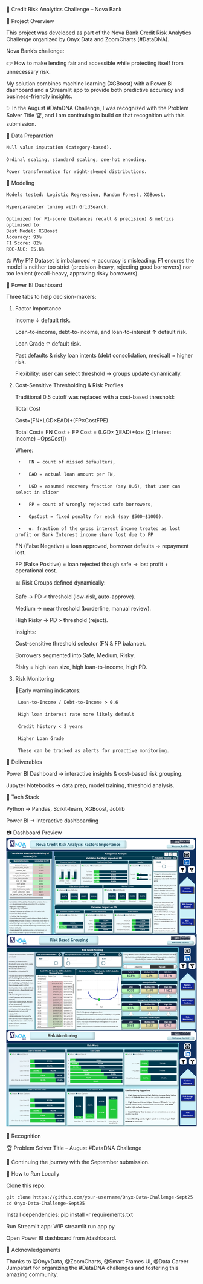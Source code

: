 📌 Credit Risk Analytics Challenge – Nova Bank


    
🔹 Project Overview

This project was developed as part of the Nova Bank Credit Risk Analytics Challenge organized by Onyx Data and ZoomCharts (#DataDNA).

Nova Bank’s challenge:

👉 How to make lending fair and accessible while protecting itself from unnecessary risk.

My solution combines machine learning (XGBoost) with a Power BI dashboard and a Streamlit app to provide both predictive accuracy and business-friendly insights.

✨ In the August #DataDNA Challenge, I was recognized with the Problem Solver Title 🏆, and I am continuing to build on that recognition with this submission.


🔹 Data Preparation

    Null value imputation (category-based).
    
    Ordinal scaling, standard scaling, one-hot encoding.
    
    Power transformation for right-skewed distributions.


🔹 Modeling

    Models tested: Logistic Regression, Random Forest, XGBoost.
    
    Hyperparameter tuning with GridSearch.
    
    Optimized for F1-score (balances recall & precision) & metrics optimised to:
    Best Model: XGBoost
    Accuracy: 93%
    F1 Score: 82%
    ROC-AUC: 85.6%



⚖️ Why F1?
Dataset is imbalanced → accuracy is misleading. F1 ensures the model is neither too strict (precision-heavy, rejecting good borrowers) nor too lenient (recall-heavy, approving risky borrowers).



📌 Power BI Dashboard

Three tabs to help decision-makers:
1) Factor Importance

    Income ↓ default risk.
   
    Loan-to-income, debt-to-income, and loan-to-interest ↑ default risk.
   
    Loan Grade ↑ default risk.
   
    Past defaults & risky loan intents (debt consolidation, medical) = higher risk.
   
    Flexibility: user can select threshold → groups update dynamically.

2) Cost-Sensitive Thresholding & Risk Profiles

    Traditional 0.5 cutoff was replaced with a cost-based threshold:
    
    Total Cost
   
    Cost=(FN×LGD×EAD)+(FP×CostFPE)
   
    Total Cost= FN Cost + FP Cost = (LGD× ∑EAD)+(α× (∑ Interest Income) +OpsCost])
   
    Where:
   
        •	FN = count of missed defaulters,
       
        •	EAD = actual loan amount per FN,
       
        •	LGD = assumed recovery fraction (say 0.6), that user can select in slicer
       
        •	FP = count of wrongly rejected safe borrowers,
       
        •	OpsCost = fixed penalty for each (say $500–$1000).
       
        •   α: fraction of the gross interest income treated as lost profit or Bank Interest income share lost due to FP
   
    
    FN (False Negative) = loan approved, borrower defaults → repayment lost.
   
    
    FP (False Positive) = loan rejected though safe → lost profit + operational cost.


    📊 Risk Groups defined dynamically:
    
    Safe → PD < threshold (low-risk, auto-approve).

    Medium → near threshold (borderline, manual review).
   
    High Risky → PD > threshold (reject).

   
    Insights:
   
    Cost-sensitive threshold selector (FN & FP balance).

    Borrowers segmented into Safe, Medium, Risky.
   
    Risky = high loan size, high loan-to-income, high PD.

   
3) Risk Monitoring

    🔹Early warning indicators:

        Loan-to-Income / Debt-to-Income > 0.6
   
        High loan interest rate more likely default
   
        Credit history < 2 years
   
        Higher Loan Grade
   
        These can be tracked as alerts for proactive monitoring.



🔹 Deliverables

Power BI Dashboard → interactive insights & cost-based risk grouping.

Jupyter Notebooks → data prep, model training, threshold analysis.



🔹 Tech Stack

Python → Pandas, Scikit-learn, XGBoost, Joblib

Power BI → Interactive dashboarding



📷 Dashboard Preview ![Dashboard Preview](Nova_Bank_Credit_Analysis.png)



🔹 Recognition

🏆 Problem Solver Title – August #DataDNA Challenge

🙌 Continuing the journey with the September submission.



🔹 How to Run Locally

Clone this repo:

    git clone https://github.com/your-username/Onyx-Data-Challenge-Sept25
    cd Onyx-Data-Challenge-Sept25



Install dependencies: pip install -r requirements.txt


Run Streamlit app: WIP streamlit run app.py


Open Power BI dashboard from /dashboard.

🔹 Acknowledgements

Thanks to @OnyxData, @ZoomCharts, @Smart Frames UI, @Data Career Jumpstart for organizing the #DataDNA challenges and fostering this amazing community.
